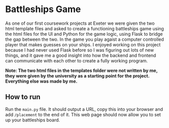 # Battleships Game

As one of our first coursework projects at Exeter we were given the two html template files and asked to create a functioning battleships game using the html files for the UI and Python for the game logic, using Flask to bridge the gap between the two. In the game you play agaist a computer controlled player that makes guesses on your ships. I enjoyed working on this project because I had never used Flask before so I was figuring out lots of new things, and it gave me a good insight into how the backend and frontend can communicate with each other to create a fully working program. 

**Note: The two html files in the templates folder were not written by me, they were given by the university as a starting point for the project. Everything else was made by me.**

## How to run

Run the `main.py` file. It should output a URL, copy this into your browser and add `/placement` to the end of it. This web page should now allow you to set up your battleships board.
